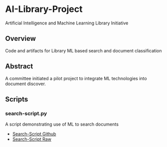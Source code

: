 # AI-Library-Project

Artificial Intelligence and Machine Learning Library Initiative

## Overview

Code and artifacts for Library ML based search and document classification

## Abstract

A committee initiated a pilot project to integrate ML technologies into document discover.

## Scripts

### search-script.py

A script demonstrating use of ML to search documents

* [Search-Script Github](https://github.com/geoffswc/AI-Library-Project/blob/main/search-script.py)
* [Search-Script Raw](https://raw.githubusercontent.com/geoffswc/AI-Library-Project/main/search-script.py)
